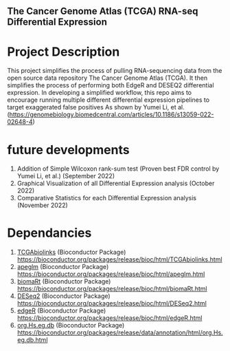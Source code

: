 ## The Cancer Genome Atlas (TCGA) RNA-seq Differential Expression

# Project Description
This project simplifies the process of pulling RNA-sequencing data from the open source data repository The Cancer Genome Atlas (TCGA). It then simplifies the process of performing both EdgeR and DESEQ2 differential expression. In developing a simplified workflow, this repo aims to encourage running multiple different differential expression pipelines to target exaggerated false positives As shown by Yumei Li, et al. (https://genomebiology.biomedcentral.com/articles/10.1186/s13059-022-02648-4)

# future developments
1. Addition of Simple Wilcoxon rank-sum test (Proven best FDR control by Yumei Li, et al.) (September 2022)
2. Graphical Visualization of all Differential Expression analysis (October 2022)
3. Comparative Statistics for each Differential Expression analysis (November 2022)

# Dependancies
1. <ins>TCGAbiolinks</ins> (Bioconductor Package) https://bioconductor.org/packages/release/bioc/html/TCGAbiolinks.html
2. <ins>apeglm</ins> (Bioconductor Package) https://bioconductor.org/packages/release/bioc/html/apeglm.html
3. <ins>biomaRt</ins> (Bioconductor Package) https://bioconductor.org/packages/release/bioc/html/biomaRt.html
4. <ins>DESeq2</ins> (Bioconductor Package) https://bioconductor.org/packages/release/bioc/html/DESeq2.html
5. <ins>edgeR</ins> (Bioconductor Package) https://bioconductor.org/packages/release/bioc/html/edgeR.html
6. <ins>org.Hs.eg.db</ins> (Bioconductor Package) https://bioconductor.org/packages/release/data/annotation/html/org.Hs.eg.db.html
